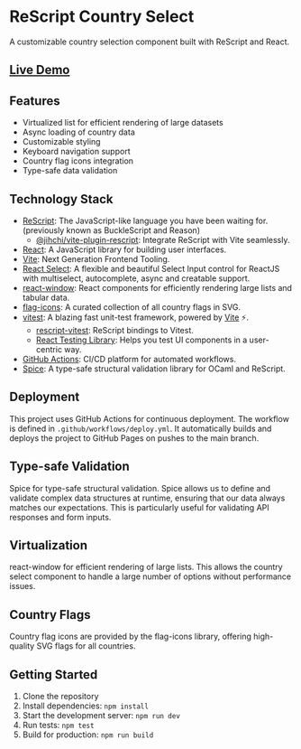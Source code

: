 # ReScript Country Select

A customizable country selection component built with ReScript and React.

## [Live Demo](https://atlas07.github.io/country-select/)

## Features

- Virtualized list for efficient rendering of large datasets
- Async loading of country data
- Customizable styling
- Keyboard navigation support
- Country flag icons integration
- Type-safe data validation

## Technology Stack

- [ReScript](https://rescript-lang.org): The JavaScript-like language you have been waiting for. (previously known as BuckleScript and Reason)
  - [@jihchi/vite-plugin-rescript](https://github.com/jihchi/vite-plugin-rescript): Integrate ReScript with Vite seamlessly.
- [React](https://reactjs.org): A JavaScript library for building user interfaces.
- [Vite](https://vitejs.dev): Next Generation Frontend Tooling.
- [React Select](https://react-select.com/home): A flexible and beautiful Select Input control for ReactJS with multiselect, autocomplete, async and creatable support.
- [react-window](https://github.com/bvaughn/react-window): React components for efficiently rendering large lists and tabular data.
- [flag-icons](https://github.com/lipis/flag-icons): A curated collection of all country flags in SVG.
- [vitest](https://vitest.dev/): A blazing fast unit-test framework, powered by [Vite](https://vitejs.dev) ⚡️.
  - [rescript-vitest](https://github.com/cometkim/rescript-vitest): ReScript bindings to Vitest.
  - [React Testing Library](https://testing-library.com/docs/react-testing-library/intro/): Helps you test UI components in a user-centric way.
- [GitHub Actions](https://github.com/features/actions): CI/CD platform for automated workflows.
- [Spice](https://github.com/sorellabs/spice): A type-safe structural validation library for OCaml and ReScript.

## Deployment

This project uses GitHub Actions for continuous deployment. The workflow is defined in `.github/workflows/deploy.yml`. It automatically builds and deploys the project to GitHub Pages on pushes to the main branch.

## Type-safe Validation

Spice for type-safe structural validation. Spice allows us to define and validate complex data structures at runtime, ensuring that our data always matches our expectations. This is particularly useful for validating API responses and form inputs.

## Virtualization

react-window for efficient rendering of large lists. This allows the country select component to handle a large number of options without performance issues.

## Country Flags

Country flag icons are provided by the flag-icons library, offering high-quality SVG flags for all countries.

## Getting Started

1. Clone the repository
2. Install dependencies: `npm install`
3. Start the development server: `npm run dev`
4. Run tests: `npm test`
5. Build for production: `npm run build`
